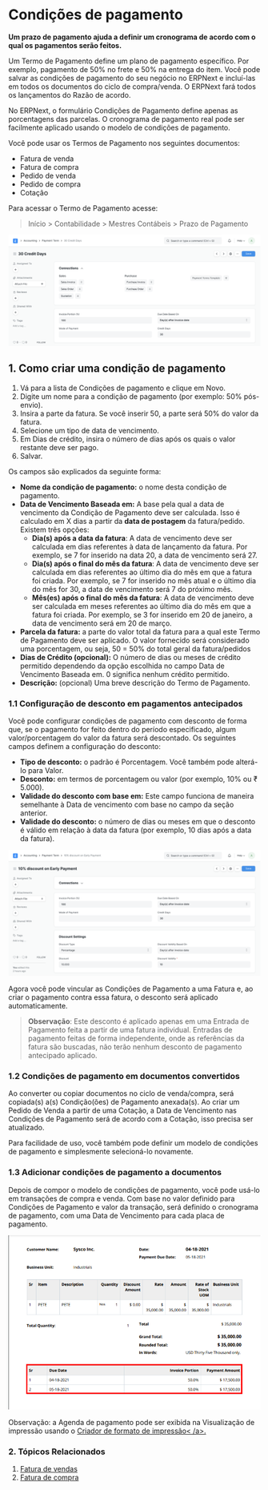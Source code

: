 # Condições de pagamento


**Um prazo de pagamento ajuda a definir um cronograma de acordo com o qual os pagamentos serão feitos.**


Um Termo de Pagamento define um plano de pagamento específico. Por exemplo, pagamento de 50% no frete e 50% na entrega do item. Você pode salvar as condições de pagamento do seu negócio no ERPNext e incluí-las em todos os documentos do ciclo de compra/venda. O ERPNext fará todos os lançamentos do Razão de acordo.


No ERPNext, o formulário Condições de Pagamento define apenas as porcentagens das parcelas. O cronograma de pagamento real pode ser facilmente aplicado usando o modelo de condições de pagamento.


Você pode usar os Termos de Pagamento nos seguintes documentos:


* Fatura de venda
* Fatura de compra
* Pedido de venda
* Pedido de compra
* Cotação


Para acessar o Termo de Pagamento acesse:



> 
> Início > Contabilidade > Mestres Contábeis > Prazo de Pagamento
> 
> 
> 


![Termos de pagamento](/files/payment-terms.png)


## 1. Como criar uma condição de pagamento


1. Vá para a lista de Condições de pagamento e clique em Novo.
2. Digite um nome para a condição de pagamento (por exemplo: 50% pós-envio).
3. Insira a parte da fatura. Se você inserir 50, a parte será 50% do valor da fatura.
4. Selecione um tipo de data de vencimento.
5. Em Dias de crédito, insira o número de dias após os quais o valor restante deve ser pago.
6. Salvar.


Os campos são explicados da seguinte forma:


* **Nome da condição de pagamento:** o nome desta condição de pagamento.
* **Data de Vencimento Baseada em:** A base pela qual a data de vencimento da Condição de Pagamento deve ser calculada. Isso é calculado em X dias a partir da **data de postagem** da fatura/pedido. Existem três opções:
	+ **Dia(s) após a data da fatura**: A data de vencimento deve ser calculada em dias referentes à data de lançamento da fatura. Por exemplo, se 7 for inserido na data 20, a data de vencimento será 27.
	+ **Dia(s) após o final do mês da fatura**: A data de vencimento deve ser calculada em dias referentes ao último dia do mês em que a fatura foi criada. Por exemplo, se 7 for inserido no mês atual e o último dia do mês for 30, a data de vencimento será 7 do próximo mês.
	+ **Mês(es) após o final do mês da fatura**: A data de vencimento deve ser calculada em meses referentes ao último dia do mês em que a fatura foi criada. Por exemplo, se 3 for inserido em 20 de janeiro, a data de vencimento será em 20 de março.
* **Parcela da fatura:** a parte do valor total da fatura para a qual este Termo de Pagamento deve ser aplicado. O valor fornecido será considerado uma porcentagem, ou seja, 50 = 50% do total geral da fatura/pedidos
* **Dias de Crédito (opcional):** O número de dias ou meses de crédito permitido dependendo da opção escolhida no campo Data de Vencimento Baseada em. 0 significa nenhum crédito permitido.
* **Descrição:** (opcional) Uma breve descrição do Termo de Pagamento.


### 1.1 Configuração de desconto em pagamentos antecipados


Você pode configurar condições de pagamento com desconto de forma que, se o pagamento for feito dentro do período especificado, algum valor/porcentagem do valor da fatura será descontado. Os seguintes campos definem a configuração do desconto:


* **Tipo de desconto:** o padrão é Porcentagem. Você também pode alterá-lo para Valor.
* **Desconto:** em termos de porcentagem ou valor (por exemplo, 10% ou ₹ 5.000).
* **Validade do desconto com base em:** Este campo funciona de maneira semelhante à Data de vencimento com base no campo da seção anterior.
* **Validade do desconto:** o número de dias ou meses em que o desconto é válido em relação à data da fatura (por exemplo, 10 dias após a data da fatura).


![Condições de pagamento com desconto](/files/payment-terms-with-discount.png)


Agora você pode vincular as Condições de Pagamento a uma Fatura e, ao criar o pagamento contra essa fatura, o desconto será aplicado automaticamente.



> 
> **Observação**: Este desconto é aplicado apenas em uma Entrada de Pagamento feita a partir de uma fatura individual. Entradas de pagamento feitas de forma independente, onde as referências da fatura são buscadas, não terão nenhum desconto de pagamento antecipado aplicado.
> 
> 
> 


### 1.2 Condições de pagamento em documentos convertidos


Ao converter ou copiar documentos no ciclo de venda/compra, será copiada(s) a(s) Condição(ões) de Pagamento anexada(s). Ao criar um Pedido de Venda a partir de uma Cotação, a Data de Vencimento nas Condições de Pagamento será de acordo com a Cotação, isso precisa ser atualizado.


Para facilidade de uso, você também pode definir um modelo de condições de pagamento e simplesmente selecioná-lo novamente.


### 1.3 Adicionar condições de pagamento a documentos


Depois de compor o modelo de condições de pagamento, você pode usá-lo em transações de compra e venda. Com base no valor definido para Condições de Pagamento e valor da transação, será definido o cronograma de pagamento, com uma Data de Vencimento para cada placa de pagamento.


![Cronograma de pagamento](/files/payment-term-in-invoice.png)


Observação: a Agenda de pagamento pode ser exibida na Visualização de impressão usando o [Criador de formato de impressão< /a>.](/docs/pt/setting-up/print/print-format-builder)


### 2. Tópicos Relacionados


1. [Fatura de vendas](/docs/pt/accounts/sales-invoice)
2. [Fatura de compra](/docs/pt/accounts/purchase-invoice)
